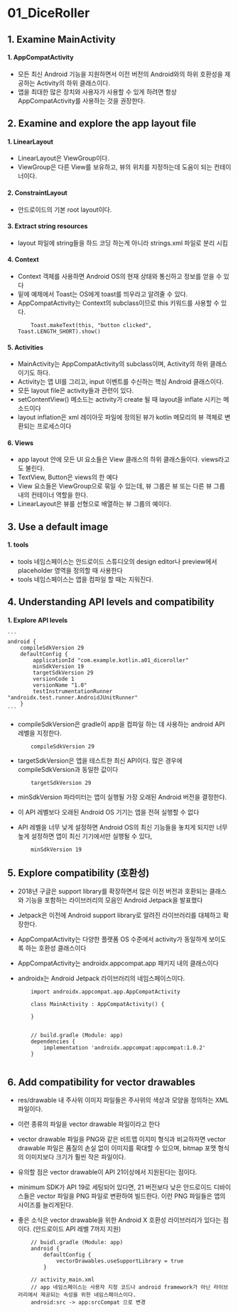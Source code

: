 # 01_DiceRoller

## 1. Examine MainActivity
#### 1. AppCompatActivity
 - 모든 최신 Android 기능을 지원하면서 이전 버전의 Android와의 하위 호환성을 제공하는 Activity의 하위 클래스이다.
 - 앱을 최대한 많은 장치와 사용자가 사용할 수 있게 하려면 항상 AppCompatActivity를 사용하는 것을 권장한다.


## 2. Examine and explore the app layout file
#### 1. LinearLayout
 - LinearLayout은 ViewGroup이다.
 - ViewGroup은 다른 View를 보유하고, 뷰의 위치를 지정하는데 도움이 되는 컨테이너이다.

#### 2. ConstraintLayout
 - 안드로이드의 기본 root layout이다.


#### 3. Extract string resources
 - layout 파일에 string들을 하드 코딩 하는게 아니라 strings.xml 파일로 분리 시킴

#### 4. Context
 - Context 객체를 사용하면 Android OS의 현재 상태와 통신하고 정보를 얻을 수 있다
 - 밑에 예제에서 Toast는 OS에게 toast를 띄우라고 알려줄 수 있다.
 - AppCompatActivity는 Context의 subclass이므로 this 키워드를 사용할 수 있다.
    ```
        Toast.makeText(this, "button clicked", Toast.LENGTH_SHORT).show()
    ```
#### 5. Activities
 - MainActivity는 AppCompatActivity의 subclass이며, Activity의 하위 클래스이기도 하다.
 - Activity는 앱 UI를 그리고, input 이벤트를 수신하는 핵심 Android 클래스이다.
 - 모든 layout file은 activity들과 관련이 있다.
 - setContentView() 메소드는 activity가 create 될 때 layout을 inflate 시키는 메소드이다
 - layout inflation은 xml 레이아웃 파일에 정의된 뷰가 kotlin 메모리의 뷰 객체로 변환되는 프로세스이다

#### 6. Views
 - app layout 안에 모든 UI 요소들은 View 클래스의 하위 클래스들이다. views라고도 불린다.
 - TextView, Button은 views의 한 예다
 - View 요소들은 ViewGroup으로 묶일 수 있는데, 뷰 그룹은 뷰 또는 다른 뷰 그룹 내의 컨테이너 역할을 한다.
 - LinearLayout은 뷰를 선형으로 배열하는 뷰 그룹의 예이다.

## 3. Use a default image
#### 1. tools
 - tools 네임스페이스는 안드로이드 스튜디오의 design editor나 preview에서 placeholder 영역을 정의할 때 사용한다
 - tools 네임스페이스는 앱을 컴파일 할 때는 지워진다.

## 4. Understanding API levels and compatibility
#### 1. Explore API levels

    ```
    android {
        compileSdkVersion 29
        defaultConfig {
            applicationId "com.example.kotlin.a01_diceroller"
            minSdkVersion 19
            targetSdkVersion 29
            versionCode 1
            versionName "1.0"
            testInstrumentationRunner "androidx.test.runner.AndroidJUnitRunner"
        }
    ```

 - compileSdkVersion은 gradle이 app을 컴파일 하는 데 사용하는 android API 레벨을 지정한다.
 
 
    ```
        compileSdkVersion 29
    ```
 
 - targetSdkVersion은 앱을 테스트한 최신 API이다. 많은 경우에 compileSdkVersion과 동일한 값이다
 
 
    ```
        targetSdkVersion 29
    ```
 
 - minSdkVersion 파라미터는 앱이 실행될 가장 오래된 Android 버전을 결정한다.
 - 이 API 레벨보다 오래된 Android OS 기기는 앱을 전혀 실행할 수 없다
 - API 레벨을 너무 낮게 설정하면 Android OS의 최신 기능들을 놓치게 되지만 너무 높게 설정하면 앱이 최신 기기에서만 실행될 수 있다,
 
 
   ```
       minSdkVersion 19
   ``` 
       
## 5. Explore compatibility (호환성)
 - 2018년 구글은 support library를 확장하면서 많은 이전 버전과 호환되는 클래스와 기능을 포함하는 라이브러리의 모음인 Android Jetpack을 발표했다
 - Jetpack은 이전에 Android support library로 알려진 라이브러리를 대체하고 확장한다.
 - AppCompatActivity는 다양한 플랫폼 OS 수준에서 activity가 동일하게 보이도록 하는 호환성 클래스이다
 - AppCompatActivity는 androidx.appcompat.app 패키지 내의 클래스이다
 - androidx는 Android Jetpack 라이브러리의 네임스페이스이다.
 
 
    ```
        import androidx.appcompat.app.AppCompatActivity
    
        class MainActivity : AppCompatActivity() {
        
        }
        
        
        // build.gradle (Module: app)
        dependencies {
            implementation 'androidx.appcompat:appcompat:1.0.2'
        }
        
    ``` 
    
## 6. Add compatibility for vector drawables
 - res/drawable 내 주사위 이미지 파일들은 주사위의 색상과 모양을 정의하는 XML 파일이다.
 - 이런 종류의 파일을 vector drawable 파일이라고 한다
 - vector drawable 파일을 PNG와 같은 비트맵 이지미 형식과 비교하자면 vector drawable 파일은 품질의 손실 없이 이미지를 확대할 수 있으며, bitmap 포맷 형식의 이미지보다 크기가 훨씬 작은 파일이다.
 - 유의할 점은 vector drawable이 API 21이상에서 지원된다는 점이다.
 - minimum SDK가 API 19로 세팅되어 있다면, 21 버전보다 낮은 안드로이드 디바이스들은 vector 파일을 PNG 파일로 변환하여 빌드한다. 이런 PNG 파일들은 앱의 사이즈를 늘리게된다.
 - 좋은 소식은 vector drawable을 위한 Android X 호환성 라이브러리가 있다는 점이다. (안드로이드 API 레벨 7까지 지원)


    ```
        // buidl.gradle (Module: app)
        android {
            defaultConfig {
                vectorDrawables.useSupportLibrary = true
            }
            
        // activity_main.xml
        // app 네임스페이스는 사용자 지정 코드나 android framework가 아닌 라이브러리에서 제공되는 속성을 위한 네임스페이스이다.
        android:src -> app:srcCompat 으로 변경
        
    ``` 